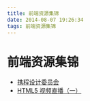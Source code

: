 ```yaml
---
title: 前端资源集锦
date: 2014-08-07 19:26:34
tags: 前端资源集锦
---
```

# 前端资源集锦
+ [携程设计委员会](http://ued.ctrip.com/blog/category/front-end-development)
+ [HTML5 视频直播（一）](https://imququ.com/post/html5-live-player-1.html)